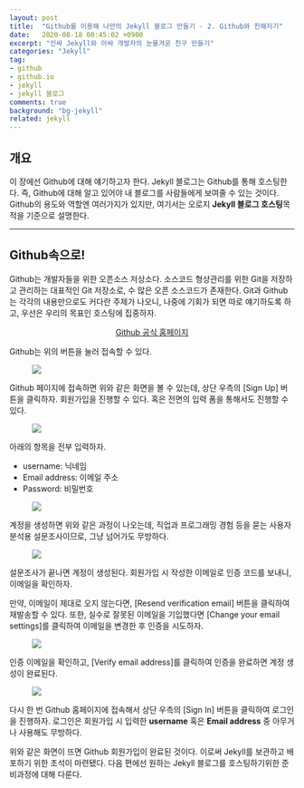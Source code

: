 ```yaml
---
layout: post
title:  "Github를 이용해 나만의 Jekyll 블로그 만들기 - 2. Github와 친해지기"
date:   2020-08-18 00:45:02 +0900
excerpt: "인싸 Jekyll와 아싸 개발자의 눈물겨운 친구 만들기"
categories: "Jekyll"
tag:
- github
- github.io
- jekyll
- jekyll 블로그
comments: true
background: "bg-jekyll"
related: jekyll
---
```


## 개요

이 장에선 Github에 대해 얘기하고자 한다. Jekyll 블로그는 Github를 통해 호스팅한다. 즉, Github에 대해 알고 있어야 내 블로그를 사람들에게 보여줄 수 있는 것이다.
Github의 용도와 역할엔 여러가지가 있지만, 여기서는 오로지 **Jekyll 블로그 호스팅**목적을 기준으로 설명한다.

---
## Github속으로!

Github는 개발자들을 위한 오픈소스 저상소다. 소스코드 형상관리를 위한 Git을 저장하고 관리하는 대표적인 Git 저장소로, 수 많은 오픈 소스코드가 존재한다. Git과 Github는 각각의 내용만으로도 커다란 주제가 나오니, 나중에 기회가 되면 따로 얘기하도록 하고, 우선은 우리의 목표인 호스팅에 집중하자.

<center>
	<a href="https://github.com/" class="btn btn-info" target="_blank">Github 공식 홈페이지</a>
</center>

Github는 위의 버튼을 눌러 접속할 수 있다.

<figure>
	<a href="https://user-images.githubusercontent.com/50317129/90389062-d2512800-e0c3-11ea-8a59-f4980afab7b5.png">
		<img src="https://user-images.githubusercontent.com/50317129/90389062-d2512800-e0c3-11ea-8a59-f4980afab7b5.png" class="w5" />
	</a>
</figure>

Github 페이지에 접속하면 위와 같은 화면을 볼 수 있는데, 상단 우측의 [<span class="color-green">Sign Up</span>] 버튼을 클릭하자. 회원가입을 진행할 수 있다.
혹은 전면의 입력 폼을 통해서도 진행할 수 있다.

<figure>
	<a href="https://user-images.githubusercontent.com/50317129/90411265-777cf800-e0e6-11ea-95d5-372388b32bd2.png">
		<img src="https://user-images.githubusercontent.com/50317129/90411265-777cf800-e0e6-11ea-95d5-372388b32bd2.png" class="w3" />
	</a>
</figure>

아래의 항목을 전부 입력하자.

* username: 닉네임
* Email address: 이메일 주소
* Password: 비밀번호

<figure>
	<a href="https://user-images.githubusercontent.com/50317129/90412061-96c85500-e0e7-11ea-9a7b-8f71fa52f776.png">
		<img src="https://user-images.githubusercontent.com/50317129/90412061-96c85500-e0e7-11ea-9a7b-8f71fa52f776.png" class="w3" />
	</a>
</figure>

계정을 생성하면 위와 같은 과정이 나오는데, 직업과 프로그래밍 경험 등을 묻는 사용자 분석용 설문조사이므로, 그냥 넘어가도 무방하다.

<figure>
	<a href="https://user-images.githubusercontent.com/50317129/90412232-d42ce280-e0e7-11ea-92e9-dc637cb2c8a9.png">
		<img src="https://user-images.githubusercontent.com/50317129/90412232-d42ce280-e0e7-11ea-92e9-dc637cb2c8a9.png" class="w5" />
	</a>
</figure>

설문조사가 끝나면 계정이 생성된다. 회원가입 시 <span class="color-blue">작성한 이메일로 인증 코드</span>를 보내니, 이메일을 확인하자.

만약, 이메일이 제대로 오지 않는다면, [<span class="color-green">Resend verification email</span>] 버튼을 클릭하여 재발송할 수 있다. 또한, 실수로 잘못된 이메일을 기입했다면 [<span class="color-green">Change your email settings</span>]를 클릭하여 이메일을 변경한 후 인증을 시도하자.

<figure>
	<a href="https://user-images.githubusercontent.com/50317129/90412375-fde60980-e0e7-11ea-805b-7d4c58ab0b4d.png">
		<img src="https://user-images.githubusercontent.com/50317129/90412375-fde60980-e0e7-11ea-805b-7d4c58ab0b4d.png" class="w4" />
	</a>
</figure>

인증 이메일을 확인하고, [<span class="color-green">Verify email address</span>]를 클릭하여 인증을 완료하면 계정 생성이 완료된다.

<figure>
	<a href="https://user-images.githubusercontent.com/50317129/90412420-0b9b8f00-e0e8-11ea-80a5-d28ff329a020.png">
		<img src="https://user-images.githubusercontent.com/50317129/90412420-0b9b8f00-e0e8-11ea-80a5-d28ff329a020.png" class="w6" />
	</a>
</figure>

다시 한 번 Github 홈페이지에 접속해서 상단 우측의 [<span class="color-green">Sign In</span>] 버튼을 클릭하여 로그인을 진행하자. 로그인은 회원가입 시 입력한 **username** 혹은 **Email address** 중 아무거나 사용해도 무방하다.

위와 같은 화면이 뜨면 Github 회원가입이 완료된 것이다. 이로써 Jekyll를 보관하고 배포하기 위한 초석이 마련됐다. 다음 편에선 원하는 Jekyll 블로그를 호스팅하기위한 준비과정에 대해 다룬다.